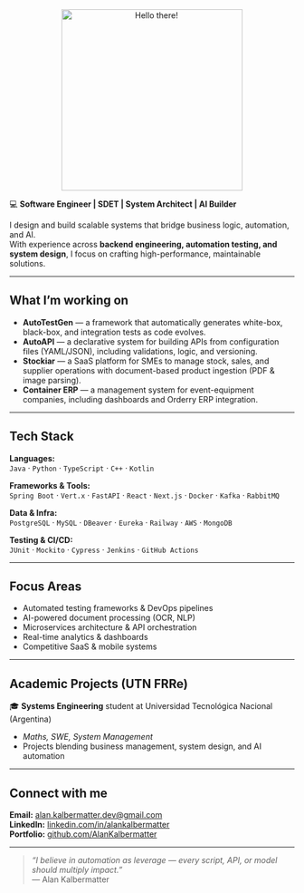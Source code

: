 <div align="center">
  <img src="https://media1.giphy.com/media/v1.Y2lkPTc5MGI3NjExN2Q3dHR2bDNzaHRpOGo4OWd0bWI3MW9sbmwwenl4YXk0dGRncmJ4dyZlcD12MV9pbnRlcm5hbF9naWZfYnlfaWQmY3Q9Zw/Nx0rz3jtxtEre/giphy.gif" width="320" alt="Hello there!">
</div>

💻 **Software Engineer | SDET | System Architect | AI Builder**

I design and build scalable systems that bridge business logic, automation, and AI.  
With experience across **backend engineering, automation testing, and system design**, I focus on crafting high-performance, maintainable solutions.

---

## What I’m working on

-  **AutoTestGen** — a framework that automatically generates white-box, black-box, and integration tests as code evolves.
-  **AutoAPI** — a declarative system for building APIs from configuration files (YAML/JSON), including validations, logic, and versioning.
-  **Stockiar** — a SaaS platform for SMEs to manage stock, sales, and supplier operations with document-based product ingestion (PDF & image parsing).
-  **Container ERP** — a management system for event-equipment companies, including dashboards and Orderry ERP integration.

---

##  Tech Stack

**Languages:**  
`Java` · `Python` · `TypeScript` · `C++` · `Kotlin`

**Frameworks & Tools:**  
`Spring Boot` · `Vert.x` · `FastAPI` · `React` · `Next.js` · `Docker` · `Kafka` · `RabbitMQ`

**Data & Infra:**  
`PostgreSQL` · `MySQL` · `DBeaver` · `Eureka` · `Railway` · `AWS` · `MongoDB`

**Testing & CI/CD:**  
`JUnit` · `Mockito` · `Cypress` · `Jenkins` · `GitHub Actions`

---

## Focus Areas

- Automated testing frameworks & DevOps pipelines  
- AI-powered document processing (OCR, NLP)  
- Microservices architecture & API orchestration  
- Real-time analytics & dashboards  
- Competitive SaaS & mobile systems  

---

## Academic Projects (UTN FRRe)

🎓 **Systems Engineering** student at Universidad Tecnológica Nacional (Argentina)  
- *Maths, SWE, System Management*  
- Projects blending business management, system design, and AI automation  

---

## Connect with me

 **Email:** alan.kalbermatter.dev@gmail.com  
 **LinkedIn:** [linkedin.com/in/alankalbermatter](https://linkedin.com/in/alan-kalbermatter-81a3b1124/)  
 **Portfolio:** [github.com/AlanKalbermatter](https://github.com/AlanKalbermatter)

---

> *“I believe in automation as leverage — every script, API, or model should multiply impact.”*  
> — Alan Kalbermatter
